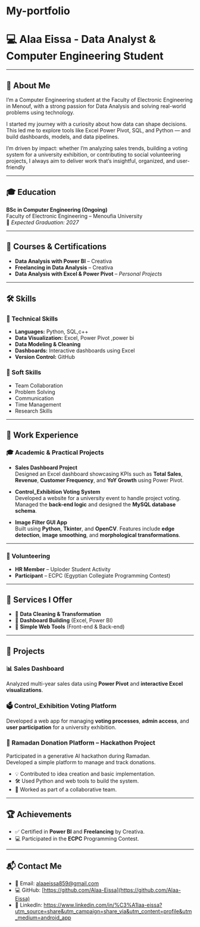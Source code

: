 # My-portfolio
# 💻 Alaa Eissa - Data Analyst & Computer Engineering Student
---
## 🧕 About Me
I’m a Computer Engineering student at the Faculty of Electronic Engineering in Menouf, with a strong passion for Data Analysis and solving real-world problems using technology.

I started my journey with a curiosity about how data can shape decisions. This led me to explore tools like Excel Power Pivot, SQL, and Python — and build dashboards, models, and data pipelines.

I’m driven by impact: whether I’m analyzing sales trends, building a voting system for a university exhibition, or contributing to social volunteering projects, I always aim to deliver work that’s insightful, organized, and user-friendly

---
## 🎓 Education

**BSc in Computer Engineering (Ongoing)**  
Faculty of Electronic Engineering – Menoufia University  
📅 *Expected Graduation: 2027*

---

## 📜 Courses & Certifications

- **Data Analysis with Power BI** – Creativa  
- **Freelancing in Data Analysis** – Creativa  
- **Data Analysis with Excel & Power Pivot** – *Personal Projects*

---
## 🛠️ Skills

### 🔧 Technical Skills
- **Languages:** Python, SQL,c++  
- **Data Visualization:** Excel, Power Pivot ,power bi 
- **Data Modeling & Cleaning**  
- **Dashboards:** Interactive dashboards using Excel  
- **Version Control:**  GitHub  

### 🤝 Soft Skills
- Team Collaboration  
- Problem Solving  
- Communication  
- Time Management  
- Research Skills

---
## 💼 Work Experience

### 🎓 Academic & Practical Projects

- **Sales Dashboard Project**  
  Designed an Excel dashboard showcasing KPIs such as **Total Sales**, **Revenue**, **Customer Frequency**, and **YoY Growth** using Power Pivot.

- **Control_Exhibition Voting System**  
  Developed a website for a university event to handle project voting. Managed the **back-end logic** and designed the **MySQL database schema**.

- **Image Filter GUI App**  
  Built using **Python**, **Tkinter**, and **OpenCV**. Features include **edge detection**, **image smoothing**, and **morphological transformations**.

---

### 🤝 Volunteering

- **HR Member** – Uploder Student Activity  
- **Participant** – ECPC (Egyptian Collegiate Programming Contest)

---

## 🧩 Services I Offer

- 🔹 **Data Cleaning & Transformation**
- 🔹 **Dashboard Building** (Excel, Power BI)
- 🔹 **Simple Web Tools** (Front-end & Back-end)

---

## 🚀 Projects

### 📊 Sales Dashboard  
Analyzed multi-year sales data using **Power Pivot** and **interactive Excel visualizations**.

### 🗳️ Control_Exhibition Voting Platform  
Developed a web app for managing **voting processes**, **admin access**, and **user participation** for a university exhibition.

### 🕌 Ramadan Donation Platform – Hackathon Project

Participated in a generative AI hackathon during Ramadan.  
Developed a simple platform to manage and track donations.  

- 💡 Contributed to idea creation and basic implementation.  
- 🛠️ Used Python and web tools to build the system.  
- 👥 Worked as part of a collaborative team.  

 ---
 ## 🏆 Achievements

- ✅ Certified in **Power BI** and **Freelancing** by Creativa.
- 💻 Participated in the **ECPC** Programming Contest.
---
## 📬 Contact Me

- 📧 Email: alaaeissa859@gmail.com
- 💻 GitHub: [https://github.com/Alaa-Eissa](https://github.com/Alaa-Eissa)  
- 🔗 LinkedIn: [https://www.linkedin.com/in/%C3%A1laa-eissa?utm_source=share&utm_campaign=share_via&utm_content=profile&utm_medium=android_app ](https://www.linkedin.com/in/%C3%A1laa-eissa?utm_source=share&utm_campaign=share_via&utm_content=profile&utm_medium=android_app )




 

